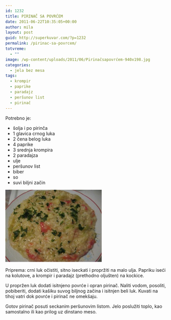 ```yaml
---
id: 1232
title: PIRINAČ SA POVRĆEM
date: 2011-06-22T10:35:05+00:00
author: mila
layout: post
guid: http://superkuvar.com/?p=1232
permalink: /pirinac-sa-povrcem/
totvreme:
  - ""
image: /wp-content/uploads/2011/06/Pirinačsapovrćem-940x198.jpg
categories:
  - jela bez mesa
tags:
  - krompir
  - paprike
  - paradajz
  - peršunov list
  - pirinač
---
```

Potrebno je:

  * šolja i po pirinča
  * 1 glavica crnog luka
  * 2 čena belog luka
  * 4 paprike
  * 3 srednja krompira
  * 2 paradajza
  * ulje
  * peršunov list
  * biber
  * so
  * suvi biljni začin

<img class="alignnone size-medium wp-image-3583" title="Pirinačsapovrćem" src="/wp-content/uploads/2011/06/Pirinačsapovrćem-300x225.jpg" alt="" width="300" height="225" /> 

Priprema: crni luk očistiti, sitno iseckati i propržiti na malo ulja. Papriku iseći na kolutove, a krompir i paradajz (prethodno oljušten) na kockice.

U propržen luk dodati isitnjeno povrće i opran pirinač. Naliti vodom, posoliti, pobiberiti, dodati kašiku suvog biljnog začina i isitnjen beli luk. Kuvati na tihoj vatri dok povrće i pirinač ne omekšaju.

Gotov pirinač posuti seckanim peršunovim listom. Jelo poslužiti toplo, kao samostalno ili kao prilog uz dinstano meso.